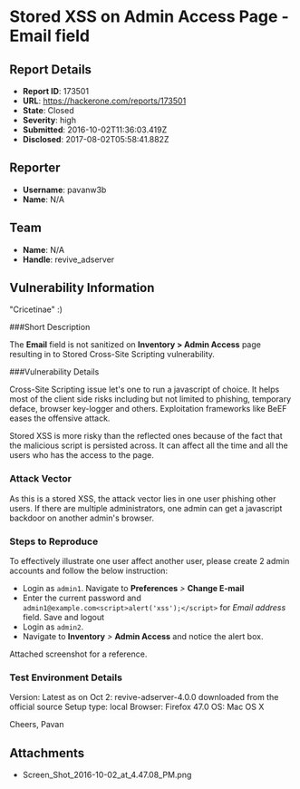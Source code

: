 # Stored XSS on Admin Access Page - Email field

## Report Details
- **Report ID**: 173501
- **URL**: https://hackerone.com/reports/173501
- **State**: Closed
- **Severity**: high
- **Submitted**: 2016-10-02T11:36:03.419Z
- **Disclosed**: 2017-08-02T05:58:41.882Z

## Reporter
- **Username**: pavanw3b
- **Name**: N/A

## Team
- **Name**: N/A
- **Handle**: revive_adserver

## Vulnerability Information
"Cricetinae" :)

###Short Description

The **Email** field is not sanitized on **Inventory > Admin Access** page resulting in to Stored Cross-Site Scripting vulnerability.

###Vulnerability Details

Cross-Site Scripting issue let's one to run a javascript of choice. It helps most of the client side risks including but not limited to phishing, temporary deface, browser key-logger and others. Exploitation frameworks like BeEF eases the offensive attack.

Stored XSS is more risky than the reflected ones because of the fact that the malicious script is persisted across. It can affect all the time and all the users who has the access to the page.

### Attack Vector
As this is a stored XSS, the attack vector lies in one user phishing other users. If there are multiple administrators, one admin can get a javascript backdoor on another admin's browser.

### Steps to Reproduce
To effectively illustrate one user affect another user, please create 2 admin accounts and follow the below instruction:
* Login as `admin1`. Navigate to **Preferences** *>* **Change E-mail**
* Enter the current password and `admin1@example.com<script>alert('xss');</script>` for *Email address* field. Save and logout
* Login as `admin2`. 
* Navigate to **Inventory** *>* **Admin Access** and notice the alert box.

Attached screenshot for a reference.

### Test Environment Details
Version: Latest as on Oct 2: revive-adserver-4.0.0 downloaded from the official source
Setup type: local
Browser: Firefox 47.0
OS: Mac OS X


Cheers,
Pavan

## Attachments
- Screen_Shot_2016-10-02_at_4.47.08_PM.png
